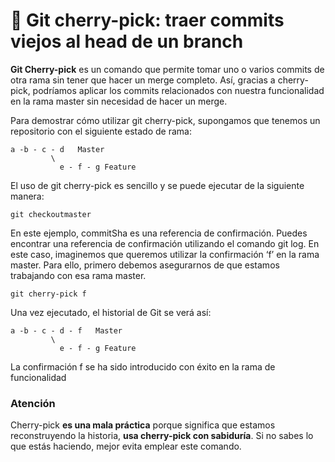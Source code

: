 # 🦊 Git cherry-pick: traer commits viejos al head de un branch

**Git Cherry-pick** es un comando que permite tomar uno o varios commits de otra rama sin tener que hacer un merge completo. Así, gracias a cherry-pick, podríamos aplicar los commits relacionados con nuestra funcionalidad en la rama master sin necesidad de hacer un merge.

Para demostrar cómo utilizar git cherry-pick, supongamos que tenemos un repositorio con el siguiente estado de rama:

```
a -b - c - d   Master
         \
           e - f - g Feature
```

El uso de git cherry-pick es sencillo y se puede ejecutar de la siguiente manera:

```
git checkoutmaster
```

En este ejemplo, commitSha es una referencia de confirmación. Puedes encontrar una referencia de confirmación utilizando el comando git log. En este caso, imaginemos que queremos utilizar la confirmación ‘f’ en la rama master. Para ello, primero debemos asegurarnos de que estamos trabajando con esa rama master.

```
git cherry-pick f
```

Una vez ejecutado, el historial de Git se verá así:

```
a -b - c - d - f   Master
         \
           e - f - g Feature
```

La confirmación f se ha sido introducido con éxito en la rama de funcionalidad

### Atención

Cherry-pick **es una mala práctica** porque significa que estamos reconstruyendo la historia, **usa cherry-pick con sabiduría**. Si no sabes lo que estás haciendo, mejor evita emplear este comando.
